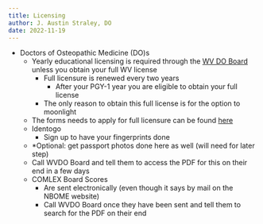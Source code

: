 ```yaml
---
title: Licensing
author: J. Austin Straley, DO
date: 2022-11-19
---
```


- Doctors of Osteopathic Medicine (DO)s
  - Yearly educational licensing is required through the [WV DO Board][1] unless you obtain your full WV license
    - Full licensure is renewed every two years
      - After your PGY-1 year you are eligible to obtain your full license
    - The only reason to obtain this full license is for the option to moonlight
  - The forms needs to apply for full licensure can be found [here][2]
  - Identogo
    - Sign up to have your fingerprints done
  - *Optional: get passport photos done here as well (will need for later step)
  - Call WVDO Board and tell them to access the PDF for this on their end in a few days
  - COMLEX Board Scores
    - Are sent electronically (even though it says by mail on the NBOME website)
    - Call WVDO Board once they have been sent and tell them to search for the PDF on their end

[1]: https://www.wvbdosteo.org/
[2]: https://www.wvbdosteo.org/licensing/do/app/index.asp
